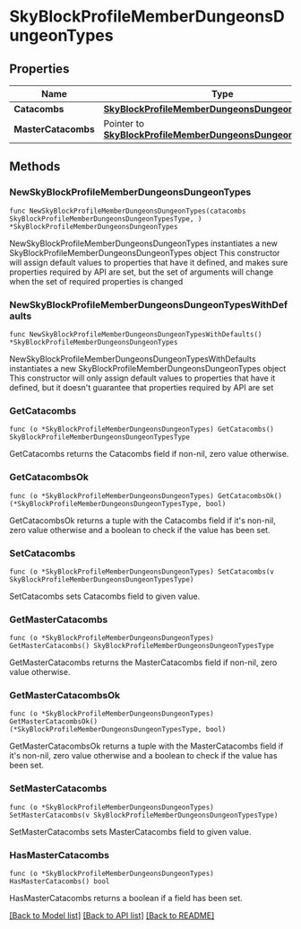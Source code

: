 # SkyBlockProfileMemberDungeonsDungeonTypes

## Properties

Name | Type | Description | Notes
------------ | ------------- | ------------- | -------------
**Catacombs** | [**SkyBlockProfileMemberDungeonsDungeonTypesType**](SkyBlockProfileMemberDungeonsDungeonTypesType.md) |  | 
**MasterCatacombs** | Pointer to [**SkyBlockProfileMemberDungeonsDungeonTypesType**](SkyBlockProfileMemberDungeonsDungeonTypesType.md) |  | [optional] 

## Methods

### NewSkyBlockProfileMemberDungeonsDungeonTypes

`func NewSkyBlockProfileMemberDungeonsDungeonTypes(catacombs SkyBlockProfileMemberDungeonsDungeonTypesType, ) *SkyBlockProfileMemberDungeonsDungeonTypes`

NewSkyBlockProfileMemberDungeonsDungeonTypes instantiates a new SkyBlockProfileMemberDungeonsDungeonTypes object
This constructor will assign default values to properties that have it defined,
and makes sure properties required by API are set, but the set of arguments
will change when the set of required properties is changed

### NewSkyBlockProfileMemberDungeonsDungeonTypesWithDefaults

`func NewSkyBlockProfileMemberDungeonsDungeonTypesWithDefaults() *SkyBlockProfileMemberDungeonsDungeonTypes`

NewSkyBlockProfileMemberDungeonsDungeonTypesWithDefaults instantiates a new SkyBlockProfileMemberDungeonsDungeonTypes object
This constructor will only assign default values to properties that have it defined,
but it doesn't guarantee that properties required by API are set

### GetCatacombs

`func (o *SkyBlockProfileMemberDungeonsDungeonTypes) GetCatacombs() SkyBlockProfileMemberDungeonsDungeonTypesType`

GetCatacombs returns the Catacombs field if non-nil, zero value otherwise.

### GetCatacombsOk

`func (o *SkyBlockProfileMemberDungeonsDungeonTypes) GetCatacombsOk() (*SkyBlockProfileMemberDungeonsDungeonTypesType, bool)`

GetCatacombsOk returns a tuple with the Catacombs field if it's non-nil, zero value otherwise
and a boolean to check if the value has been set.

### SetCatacombs

`func (o *SkyBlockProfileMemberDungeonsDungeonTypes) SetCatacombs(v SkyBlockProfileMemberDungeonsDungeonTypesType)`

SetCatacombs sets Catacombs field to given value.


### GetMasterCatacombs

`func (o *SkyBlockProfileMemberDungeonsDungeonTypes) GetMasterCatacombs() SkyBlockProfileMemberDungeonsDungeonTypesType`

GetMasterCatacombs returns the MasterCatacombs field if non-nil, zero value otherwise.

### GetMasterCatacombsOk

`func (o *SkyBlockProfileMemberDungeonsDungeonTypes) GetMasterCatacombsOk() (*SkyBlockProfileMemberDungeonsDungeonTypesType, bool)`

GetMasterCatacombsOk returns a tuple with the MasterCatacombs field if it's non-nil, zero value otherwise
and a boolean to check if the value has been set.

### SetMasterCatacombs

`func (o *SkyBlockProfileMemberDungeonsDungeonTypes) SetMasterCatacombs(v SkyBlockProfileMemberDungeonsDungeonTypesType)`

SetMasterCatacombs sets MasterCatacombs field to given value.

### HasMasterCatacombs

`func (o *SkyBlockProfileMemberDungeonsDungeonTypes) HasMasterCatacombs() bool`

HasMasterCatacombs returns a boolean if a field has been set.


[[Back to Model list]](../README.md#documentation-for-models) [[Back to API list]](../README.md#documentation-for-api-endpoints) [[Back to README]](../README.md)


